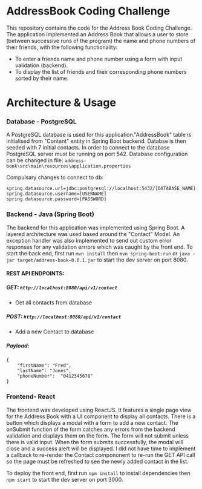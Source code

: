 # AddressBook Coding Challenge

This repository contains the code for the Address Book Coding Challenge. Τhe application implemented an Address Book that allows
a user to store (between successive runs of the program) the name and phone numbers of their friends, with the following functionality:
- To enter a friends name and phone number using a form with input validation (backend).
- To display the list of friends and their corresponding phone numbers sorted by their name.

# Architecture & Usage

### Database - PostgreSQL

A PostgreSQL database is used for this application."AddressBook" table is initialised from "Contant" entity in Spring Boot backend. Databse is then seeded with 7 initial contacts. In order to connect to the database PostgreSQL server must be running on port 542.
Database configuration can be changed in file: `address-book\src\main\resources\application.properties`

Compulsary changes to connect to db:
```
spring.datasource.url=jdbc:postgresql://localhost:5432/[DATABASE_NAME]
spring.datasource.username=[USERNAME]
spring.datasource.password=[PASSWORD]
```

### Backend - Java (Spring Boot) 

The backend for this application was implemented using Spring Boot. A layered architecture was used based around the "Contact" Model. An exception handler was also implemented to send out custom error responses for any validation errrors which was caught by the front end.
To start the back end, first run `mvn install` then `mvn spring-boot:run` or `java -jar target/address-book-0.0.1.jar` to start the dev server on port 8080.

#### REST API ENDPOINTS:

##### GET: `http://localhost:8080/api/v1/contact`
- Get all contacts from database

##### POST: `http://localhost:8080/api/v1/contact`
- Add a new Contact to database 

##### Payload:
```
{
	"firstName": "Fred",
	"lastName": "Jones",
	"phoneNumber":  "0412345678" 
}
```

### Frontend- React

The frontend was developed using ReactJS. It features a single page view for the Address Book with a UI component to display all contacts.
There is a button which displays a modal with a form to add a new contact. The onSubmit function of the form catches any errors from the backend validation and displays them on the form. The form will not submit unless there is valid input. When the form submits successfully, the modal will close and a success alert will be displayed. I did not have time to implement a callback to re-render the Contact compononent to re-run the GET API call so the page must be refreshed to see the newly added contact in the list.

To deploy the front end, first run `npm install` to install dependencies then `npm start` to start the dev server on port 3000.

